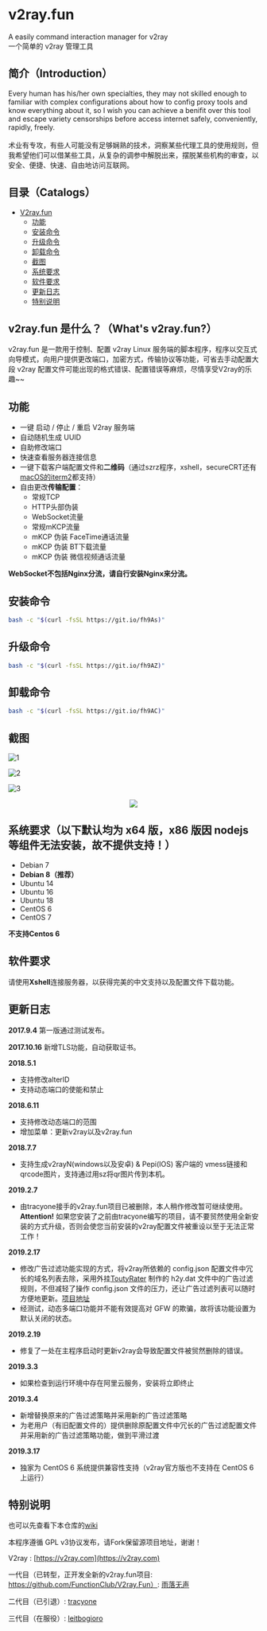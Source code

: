 # v2ray.fun
A easily command interaction manager for v2ray
<br>
一个简单的 v2ray 管理工具

## 简介（Introduction）
Every human has his/her own specialties, they may not skilled enough to familiar with complex configurations about how to config proxy tools and know everything about it, so I wish you can achieve a benifit over this tool and escape variety censorships before access internet safely, conveniently, rapidly, freely.
<br>
<br>
术业有专攻，有些人可能没有足够娴熟的技术，洞察某些代理工具的使用规则，但我希望他们可以借某些工具，从复杂的调参中解脱出来，摆脱某些机构的审查，以安全、便捷、快速、自由地访问互联网。

<!-- vim-markdown-toc GFM -->

## 目录（Catalogs）
* [V2ray.fun](#v2rayfun)
    * [功能](#功能)
    * [安装命令](#安装命令)
    * [升级命令](#升级命令)
    * [卸载命令](#卸载命令)
    * [截图](#截图)
    * [系统要求](#系统要求)
    * [软件要求](#软件要求)
    * [更新日志](#更新日志)
    * [特别说明](#特别说明)

<!-- vim-markdown-toc -->

## v2ray.fun 是什么？（What's v2ray.fun?）

v2ray.fun 是一款用于控制、配置 v2ray Linux 服务端的脚本程序，程序以交互式向导模式，向用户提供更改端口，加密方式，传输协议等功能，可省去手动配置大段 v2ray 配置文件可能出现的格式错误、配置错误等麻烦，尽情享受V2ray的乐趣~~


## 功能

- 一键 启动 / 停止 / 重启 V2ray 服务端
- 自动随机生成 UUID
- 自助修改端口
- 快速查看服务器连接信息
- 一键下载客户端配置文件和**二维码**（通过szrz程序，xshell，secureCRT还有[macOS的iterm2](https://github.com/tracyone/v2ray.fun/wiki/MAC使用RZ、SZ远程上传下载文件都支持)都支持）
- 自由更改**传输配置**：
  - 常规TCP
  - HTTP头部伪装
  - WebSocket流量
  - 常规mKCP流量
  - mKCP 伪装 FaceTime通话流量
  - mKCP 伪装 BT下载流量
  - mKCP 伪装 微信视频通话流量

**WebSocket不包括Nginx分流，请自行安装Nginx来分流。**

## 安装命令

```bash
bash -c "$(curl -fsSL https://git.io/fh9As)"
```

## 升级命令
```bash
bash -c "$(curl -fsSL https://git.io/fh9AZ)"
```

## 卸载命令
```bash
bash -c "$(curl -fsSL https://git.io/fh9AC)"
```


## 截图

![1](1.png)

![2](2.png)

![3](3.png)

<div align=center><img src="https://raw.githubusercontent.com/leitbogioro/v2ray.fun/master/4.jpg"/></div>

## 系统要求（以下默认均为 x64 版，x86 版因 nodejs 等组件无法安装，故不提供支持！）

- Debian 7 
- **Debian 8（推荐）**
- Ubuntu 14 
- Ubuntu 16
- Ubuntu 18
- CentOS 6
- CentOS 7

**不支持Centos 6**

## 软件要求

请使用**Xshell**连接服务器，以获得完美的中文支持以及配置文件下载功能。

## 更新日志

**2017.9.4**
第一版通过测试发布。

**2017.10.16**
新增TLS功能，自动获取证书。

**2018.5.1**

- 支持修改alterID
- 支持动态端口的使能和禁止

**2018.6.11**
- 支持修改动态端口的范围
- 增加菜单：更新v2ray以及v2ray.fun

**2018.7.7**

- 支持生成v2rayN(windows以及安卓) & Pepi(IOS) 客户端的
vmess链接和qrcode图片，支持通过用sz将qr图片传到本机。

**2019.2.7**

- 由tracyone接手的v2ray.fun项目已被删除，本人稍作修改暂可继续使用。
<b>Attention!</b>
如果您安装了之前由tracyone编写的项目，请不要贸然使用全新安装的方式升级，否则会使您当前安装的v2ray配置文件被重设以至于无法正常工作！

**2019.2.17**

- 修改广告过滤功能实现的方式，将v2ray所依赖的 config.json 配置文件中冗长的域名列表去除，采用外挂[ToutyRater](https://github.com/ToutyRater) 制作的 h2y.dat 文件中的广告过滤规则，不但减轻了操作 config.json 文件的压力，还让广告过滤列表可以随时方便地更新。[项目地址](https://github.com/ToutyRater/V2Ray-SiteDAT)
- 经测试，动态多端口功能并不能有效提高对 GFW 的欺骗，故将该功能设置为默认关闭的状态。

**2019.2.19**

- 修复了一处在主程序启动时更新v2ray会导致配置文件被贸然删除的错误。

**2019.3.3**

- 如果检查到运行环境中存在阿里云服务，安装将立即终止

**2019.3.4**

- 新增替换原来的广告过滤策略并采用新的广告过滤策略
- 为老用户（有旧配置文件的）提供删除原配置文件中冗长的广告过滤配置文件并采用新的广告过滤策略功能，做到平滑过渡

**2019.3.17**

- 独家为 CentOS 6 系统提供兼容性支持（v2ray官方版也不支持在 CentOS 6 上运行）

## 特别说明

也可以先查看下本仓库的[wiki](https://github.com/leitbogioro/v2ray.fun/wiki)

本程序遵循 GPL v3协议发布，请Fork保留源项目地址，谢谢！

V2ray : [https://v2ray.com](https://v2ray.com)

一代目（已转型，正开发全新的v2ray.fun项目: https://github.com/FunctionClub/V2ray.Fun）: [雨落无声](https://github.com/YLWS-4617)

二代目（已引退）: [tracyone](https://github.com/tracyone)

三代目（在服役）: [leitbogioro](https://github.com/leitbogioro)
